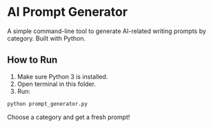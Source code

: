 # AI Prompt Generator

A simple command-line tool to generate AI-related writing prompts by category. Built with Python.

## How to Run

1. Make sure Python 3 is installed.
2. Open terminal in this folder.
3. Run:

```bash
python prompt_generator.py
```

Choose a category and get a fresh prompt!
